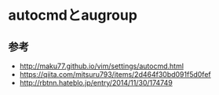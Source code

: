﻿# autocmdとaugroup


## 参考

- http://maku77.github.io/vim/settings/autocmd.html
- https://qiita.com/mitsuru793/items/2d464f30bd091f5d0fef
- http://rbtnn.hateblo.jp/entry/2014/11/30/174749
